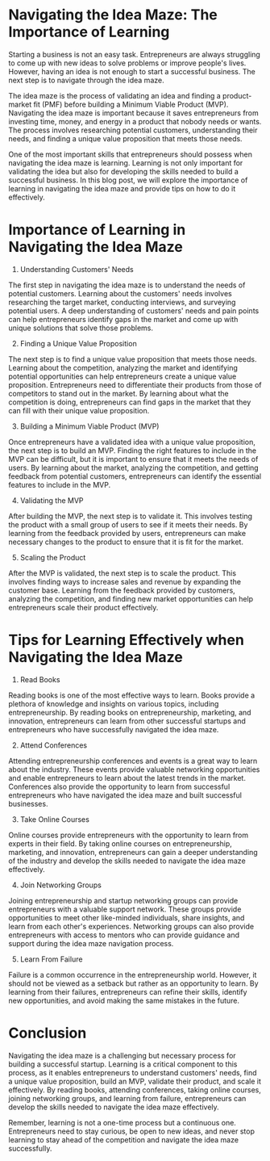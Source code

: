 # Navigating the Idea Maze: The Importance of Learning

Starting a business is not an easy task. Entrepreneurs are always struggling to come up with new ideas to solve problems or improve people's lives. However, having an idea is not enough to start a successful business. The next step is to navigate through the idea maze.

The idea maze is the process of validating an idea and finding a product-market fit (PMF) before building a Minimum Viable Product (MVP). Navigating the idea maze is important because it saves entrepreneurs from investing time, money, and energy in a product that nobody needs or wants. The process involves researching potential customers, understanding their needs, and finding a unique value proposition that meets those needs. 

One of the most important skills that entrepreneurs should possess when navigating the idea maze is learning. Learning is not only important for validating the idea but also for developing the skills needed to build a successful business. In this blog post, we will explore the importance of learning in navigating the idea maze and provide tips on how to do it effectively.

# Importance of Learning in Navigating the Idea Maze

1. Understanding Customers' Needs

The first step in navigating the idea maze is to understand the needs of potential customers. Learning about the customers' needs involves researching the target market, conducting interviews, and surveying potential users. A deep understanding of customers' needs and pain points can help entrepreneurs identify gaps in the market and come up with unique solutions that solve those problems. 

2. Finding a Unique Value Proposition 

The next step is to find a unique value proposition that meets those needs. Learning about the competition, analyzing the market and identifying potential opportunities can help entrepreneurs create a unique value proposition. Entrepreneurs need to differentiate their products from those of competitors to stand out in the market. By learning about what the competition is doing, entrepreneurs can find gaps in the market that they can fill with their unique value proposition.

3. Building a Minimum Viable Product (MVP)

Once entrepreneurs have a validated idea with a unique value proposition, the next step is to build an MVP. Finding the right features to include in the MVP can be difficult, but it is important to ensure that it meets the needs of users. By learning about the market, analyzing the competition, and getting feedback from potential customers, entrepreneurs can identify the essential features to include in the MVP.

4. Validating the MVP

After building the MVP, the next step is to validate it. This involves testing the product with a small group of users to see if it meets their needs. By learning from the feedback provided by users, entrepreneurs can make necessary changes to the product to ensure that it is fit for the market.

5. Scaling the Product

After the MVP is validated, the next step is to scale the product. This involves finding ways to increase sales and revenue by expanding the customer base. Learning from the feedback provided by customers, analyzing the competition, and finding new market opportunities can help entrepreneurs scale their product effectively.

# Tips for Learning Effectively when Navigating the Idea Maze

1. Read Books

Reading books is one of the most effective ways to learn. Books provide a plethora of knowledge and insights on various topics, including entrepreneurship. By reading books on entrepreneurship, marketing, and innovation, entrepreneurs can learn from other successful startups and entrepreneurs who have successfully navigated the idea maze.

2. Attend Conferences

Attending entrepreneurship conferences and events is a great way to learn about the industry. These events provide valuable networking opportunities and enable entrepreneurs to learn about the latest trends in the market. Conferences also provide the opportunity to learn from successful entrepreneurs who have navigated the idea maze and built successful businesses.

3. Take Online Courses

Online courses provide entrepreneurs with the opportunity to learn from experts in their field. By taking online courses on entrepreneurship, marketing, and innovation, entrepreneurs can gain a deeper understanding of the industry and develop the skills needed to navigate the idea maze effectively.

4. Join Networking Groups

Joining entrepreneurship and startup networking groups can provide entrepreneurs with a valuable support network. These groups provide opportunities to meet other like-minded individuals, share insights, and learn from each other's experiences. Networking groups can also provide entrepreneurs with access to mentors who can provide guidance and support during the idea maze navigation process.

5. Learn From Failure

Failure is a common occurrence in the entrepreneurship world. However, it should not be viewed as a setback but rather as an opportunity to learn. By learning from their failures, entrepreneurs can refine their skills, identify new opportunities, and avoid making the same mistakes in the future.

# Conclusion

Navigating the idea maze is a challenging but necessary process for building a successful startup. Learning is a critical component to this process, as it enables entrepreneurs to understand customers' needs, find a unique value proposition, build an MVP, validate their product, and scale it effectively. By reading books, attending conferences, taking online courses, joining networking groups, and learning from failure, entrepreneurs can develop the skills needed to navigate the idea maze effectively.

Remember, learning is not a one-time process but a continuous one. Entrepreneurs need to stay curious, be open to new ideas, and never stop learning to stay ahead of the competition and navigate the idea maze successfully.